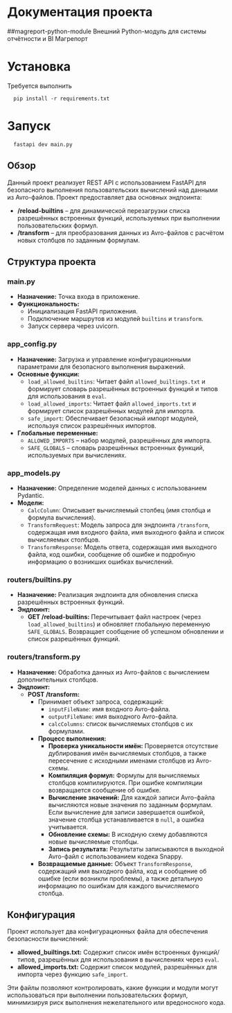 # Документация проекта
##magreport-python-module
Внешний Python-модуль для системы отчётности и BI Магрепорт

# Установка
Требуется выполнить
```
  pip install -r requirements.txt
```

# Запуск

```
  fastapi dev main.py
```
## Обзор
Данный проект реализует REST API с использованием FastAPI для безопасного выполнения пользовательских вычислений над данными из Avro-файлов. Проект предоставляет два основных эндпоинта:
- **/reload-builtins** – для динамической перезагрузки списка разрешённых встроенных функций, используемых при выполнении пользовательских формул.
- **/transform** – для преобразования данных из Avro-файлов с расчётом новых столбцов по заданным формулам.



## Структура проекта

### main.py
- **Назначение:** Точка входа в приложение.
- **Функциональность:** 
  - Инициализация FastAPI приложения.
  - Подключение маршрутов из модулей `builtins` и `transform`.
  - Запуск сервера через uvicorn.

### app_config.py
- **Назначение:** Загрузка и управление конфигурационными параметрами для безопасного выполнения выражений.
- **Основные функции:**
  - `load_allowed_builtins`: Читает файл `allowed_builtings.txt` и формирует словарь разрешённых встроенных функций и типов для использования в `eval`.
  - `load_allowed_imports`: Читает файл `allowed_imports.txt` и формирует список разрешённых модулей для импорта.
  - `safe_import`: Обеспечивает безопасный импорт модулей, используя список разрешённых импортов.
- **Глобальные переменные:**
  - `ALLOWED_IMPORTS` – набор модулей, разрешённых для импорта.
  - `SAFE_GLOBALS` – словарь разрешённых встроенных функций, используемых при вычислениях.

### app_models.py
- **Назначение:** Определение моделей данных с использованием Pydantic.
- **Модели:**
  - `CalcColumn`: Описывает вычисляемый столбец (имя столбца и формула вычисления).
  - `TransformRequest`: Модель запроса для эндпоинта `/transform`, содержащая имя входного файла, имя выходного файла и список вычисляемых столбцов.
  - `TransformResponse`: Модель ответа, содержащая имя выходного файла, код ошибки, сообщение об ошибке и подробную информацию о возникших ошибках вычислений.

### routers/builtins.py
- **Назначение:** Реализация эндпоинта для обновления списка разрешённых встроенных функций.
- **Эндпоинт:**
  - **GET /reload-builtins:** Перечитывает файл настроек (через `load_allowed_builtins`) и обновляет глобальную переменную `SAFE_GLOBALS`. Возвращает сообщение об успешном обновлении и список разрешённых функций.

### routers/transform.py
- **Назначение:** Обработка данных из Avro-файлов с вычислением дополнительных столбцов.
- **Эндпоинт:**
  - **POST /transform:**
    - Принимает объект запроса, содержащий:
      - `inputFileName`: имя входного Avro-файла.
      - `outputFileName`: имя выходного Avro-файла.
      - `calcColumns`: список вычисляемых столбцов с их формулами.
    - **Процесс выполнения:**
      - **Проверка уникальности имён:** Проверяется отсутствие дублирования имён вычисляемых столбцов, а также пересечение с исходными именами столбцов из Avro-схемы.
      - **Компиляция формул:** Формулы для вычисляемых столбцов компилируются. При ошибке компиляции возвращается сообщение об ошибке.
      - **Вычисление значений:** Для каждой записи Avro-файла вычисляются новые значения по заданным формулам. Если вычисление для записи завершается ошибкой, значение столбца устанавливается в `null`, а ошибка учитывается.
      - **Обновление схемы:** В исходную схему добавляются новые вычисляемые столбцы.
      - **Запись результата:** Результаты записываются в выходной Avro-файл с использованием кодека Snappy.
    - **Возвращаемые данные:** Объект `TransformResponse`, содержащий имя выходного файла, код и сообщение об ошибке (если возникли проблемы), а также детальную информацию по ошибкам для каждого вычисляемого столбца.

## Конфигурация
Проект использует два конфигурационных файла для обеспечения безопасности вычислений:
- **allowed_builtings.txt:** Содержит список имён встроенных функций/типов, разрешённых для использования в вычислениях через `eval`.
- **allowed_imports.txt:** Содержит список модулей, разрешённых для импорта через функцию `safe_import`.

Эти файлы позволяют контролировать, какие функции и модули могут использоваться при выполнении пользовательских формул, минимизируя риск выполнения нежелательного или вредоносного кода.

